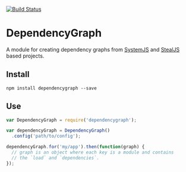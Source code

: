 <!--
@page docs dependencygraph
-->

[![Build Status](https://travis-ci.org/matthewp/dependencygraph.svg?branch=master)](https://travis-ci.org/matthewp/dependencygraph)

# DependencyGraph

A module for creating dependency graphs from [SystemJS](https://github.com/systemjs/systemjs) and [StealJS](http://stealjs.com/) based projects.

## Install

```shell
npm install dependencygraph --save
```

## Use

```js
var DependencyGraph = require('dependencygraph');

var dependencyGraph = DependencyGraph()
  .config('path/to/config');

dependencyGraph.for('my/app').then(function(graph) {
  // graph is an object where each key is a module and contains
  // the `load` and `dependencies`.
});
```
